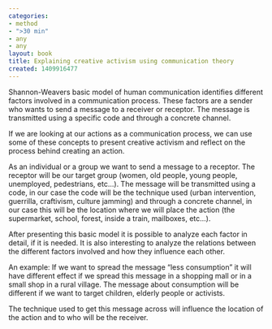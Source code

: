 ```yaml
---
categories:
- method
- ">30 min"
- any
- any
layout: book
title: Explaining creative activism using communication theory
created: 1409916477
---
```


Shannon-Weavers basic model of human communication identifies different factors involved in a communication process. These factors are a sender who wants to send a message to a receiver or receptor. The message is transmitted using a specific code and through a concrete channel.

If we are looking at our actions as a communication process, we can use some of these concepts to present creative activism and reflect on the process behind creating an action.

As an individual or a group we want to send a message to a receptor. The receptor will be our target group (women, old people, young people, unemployed, pedestrians, etc...). The message will be transmitted using a code, in our case the code will be the technique used (urban intervention, guerrilla, craftivism, culture jamming) and through a concrete channel, in our case this will be the location where we will place the action (the supermarket, school, forest, inside a train, mailboxes, etc...). 

After presenting this basic model it is possible to analyze each factor in detail, if it is needed. It is also interesting to analyze the relations between the different factors involved and how they influence each other.

An example: If we want to spread the message “less consumption” it will have different effect if we spread this message in a shopping mall or in a small shop in a rural village. The message about consumption will be different if we want to target children, elderly people or activists. 

The technique used to get this message across will influence the location of the action and to who will be the receiver.

